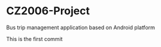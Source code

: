 # CZ2006-Project
Bus trip management application based on Android platform

This is the first commit